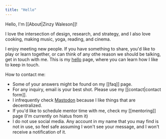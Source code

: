 ```yaml
---
title: "Hello"
---
```

Hello, I'm [[About|Zinzy Waleson]]!

I love the intersection of design, research, and strategy, and I also love cooking, making music, yoga, reading, and cinema.

I enjoy meeting new people. If you have something to share, you'd like to play or learn together, or can think of any othe reason we should be talking, get in touch with me. This is my [hello](https://alastairjohnston.com/introducing-hello-pages/) page, where you can learn how I like to keep in touch. 

How to contact me:
- Some of your answers might be found on my [[faq]] page.
- For any inquiry, email is your best shot. Please use my [[contact|contact form]].
- I infrequently check [Mastodon](https://mstdn.social/@zinzy) because I like things that are decentralized. 
- If you'd like to schedule mentor time with me, check my [[mentoring]] page (I'm currently on hiatus from it)
- I do not use social media. Any account in my name that you may find is not in use, so feel safe assuming I won't see your message, and I won't receive a notification of it. 